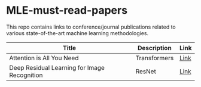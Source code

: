 # MLE-must-read-papers
This repo contains links to conference/journal publications related to various state-of-the-art machine learning methodologies.


| Title  | Description | Link |
| ------- | ------- | ------- |
| Attention is All You Need | Transformers |[Link](https://proceedings.neurips.cc/paper/2017/file/3f5ee243547dee91fbd053c1c4a845aa-Paper.pdf) |
| Deep Residual Learning for Image Recognition | ResNet | [Link](https://www.cv-foundation.org/openaccess/content_cvpr_2016/papers/He_Deep_Residual_Learning_CVPR_2016_paper.pdf)|
